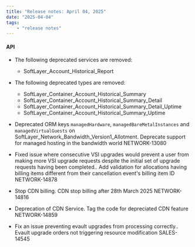 ```yaml
---
title: "Release notes: April 04, 2025"
date: "2025-04-04"
tags:
    - "release notes"
---
```


#### API

- The following deprecated services are removed: 
    - SoftLayer_Account_Historical_Report
- The following deprecated types are removed:
    - SoftLayer_Container_Account_Historical_Summary
    - SoftLayer_Container_Account_Historical_Summary_Detail
    - SoftLayer_Container_Account_Historical_Summary_Detail_Uptime
    - SoftLayer_Container_Account_Historical_Summary_Uptime

- Deprecated ORM keys `managedHardware`, `managedBareMetalInstances` and `managedVirtualGuests` on SoftLayer_Network_Bandwidth_Version1_Allotment. Deprecate support
for managed hosting in the bandwidth world NETWORK-13080
- Fixed issue where consecutive VSI upgrades would prevent a user from making more VSI upgrade requests despite the initial set of upgrade requests having been
completed.. Add validation for allocations having billing items different from their cancellation event's billing item ID NETWORK-14878
- Stop CDN billing. CDN stop billing after 28th March 2025 NETWORK-14816
- Deprecation of CDN Service. Tag the code for depreciated CDN feature NETWORK-14859
- Fix an issue preventing evault upgrades from processing correctly.. Evault upgrade orders not triggering resource modification SALES-14545